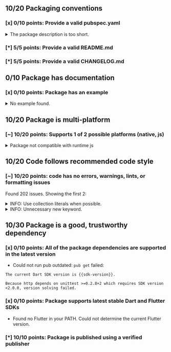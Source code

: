 ## 10/20 Packaging conventions

### [x] 0/10 points: Provide a valid pubspec.yaml

<details>
<summary>
The package description is too short.
</summary>

Add more detail to the `description` field of `pubspec.yaml`. Use 60 to 180 characters to describe the package, what it does, and its target use case.
</details>

### [*] 5/5 points: Provide a valid README.md


### [*] 5/5 points: Provide a valid CHANGELOG.md


## 0/10 Package has documentation

### [x] 0/10 points: Package has an example

<details>
<summary>
No example found.
</summary>

See [package layout](https://dart.dev/tools/pub/package-layout#examples) guidelines on how to add an example.
</details>

## 10/20 Package is multi-platform

### [~] 10/20 points: Supports 1 of 2 possible platforms (**native**, js)

<details>
<summary>
Package not compatible with runtime js
</summary>

Because:
* `package:http/http.dart` that imports:
* `package:http/src/streamed_response.dart` that imports:
* `package:http/src/base_request.dart` that imports:
* `package:http/src/client.dart` that imports:
* `package:http/src/io_client.dart` that imports:
* `dart:io`
</details>

## 10/20 Code follows recommended code style

### [~] 10/20 points: code has no errors, warnings, lints, or formatting issues

Found 202 issues. Showing the first 2:

<details>
<summary>
INFO: Use collection literals when possible.
</summary>

`lib/browser_client.dart:30:17`

```
   ╷
30 │   final _xhrs = new Set<HttpRequest>();
   │                 ^^^^^^^^^^^^^^^^^^^^^^
   ╵
```

To reproduce run `dart analyze lib/browser_client.dart`
</details>
<details>
<summary>
INFO: Unnecessary new keyword.
</summary>

`lib/browser_client.dart:30:17`

```
   ╷
30 │   final _xhrs = new Set<HttpRequest>();
   │                 ^^^^^^^^^^^^^^^^^^^^^^
   ╵
```

To reproduce run `dart analyze lib/browser_client.dart`
</details>

## 10/30 Package is a good, trustworthy dependency

### [x] 0/10 points: All of the package dependencies are supported in the latest version

* Could not run pub outdated: `pub get` failed: 

 ```
The current Dart SDK version is {{sdk-version}}.

Because http depends on unittest >=0.2.8+2 which requires SDK version <2.0.0, version solving failed.
```

### [x] 0/10 points: Package supports latest stable Dart and Flutter SDKs

* Found no Flutter in your PATH. Could not determine the current Flutter version.

### [*] 10/10 points: Package is published using a verified publisher
